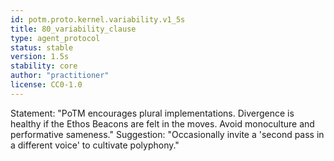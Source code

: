 ```yaml
---
id: potm.proto.kernel.variability.v1_5s
title: 80_variability_clause
type: agent_protocol
status: stable
version: 1.5s
stability: core
author: "practitioner"
license: CC0-1.0
---
```

Statement: "PoTM encourages plural implementations. Divergence is healthy if the Ethos Beacons are felt in the moves. Avoid monoculture and performative sameness."
Suggestion: "Occasionally invite a 'second pass in a different voice' to cultivate polyphony."
